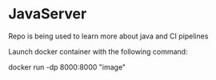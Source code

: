 # JavaServer
Repo is being used to learn more about java and CI pipelines



Launch docker container with the following command:
<!-- d stands for daemon -->
<!--p stands for specific port (host port):(container port)-->
docker run -dp 8000:8000 "image" 

<!--verify port is mapped via 'docker ps -a' command -->
<!-- connect to server via 'java client localhost 8000' command -->